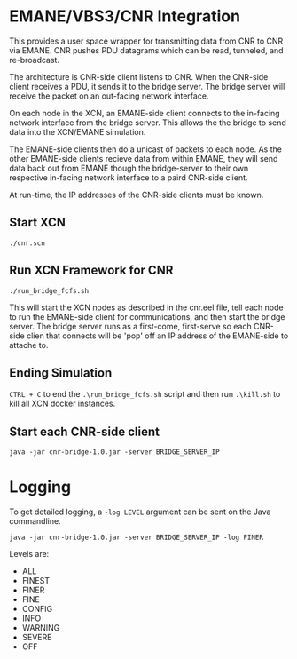 # EMANE/VBS3/CNR Integration

This provides a user space wrapper for transmitting data from CNR to CNR via EMANE.  CNR pushes PDU datagrams which can
be read, tunneled, and re-broadcast.

The architecture is CNR-side client listens to CNR.
When the CNR-side client receives a PDU, it sends it to the bridge server.
The bridge server will receive the packet on an out-facing network interface.

On each node in the XCN, an EMANE-side client connects to the in-facing network interface from the bridge server.
This allows the the bridge to send data into the XCN/EMANE simulation.

The EMANE-side clients then do a unicast of packets to each node.
As the other EMANE-side clients recieve data from within EMANE, they will send data back out from EMANE though the bridge-server to their own respective in-facing network interface to a paird CNR-side client.

At run-time, the IP addresses of the CNR-side clients must be known.

## Start XCN

`./cnr.scn`

## Run XCN Framework for CNR

`./run_bridge_fcfs.sh`

This will start the XCN nodes as described in the cnr.eel file, tell each node to run the EMANE-side client for communications, and then start the bridge server.  The bridge server runs as a first-come, first-serve so each CNR-side clien that connects will be 'pop' off an IP address of the EMANE-side to attache to.

## Ending Simulation
 
`CTRL + C` to end the `.\run_bridge_fcfs.sh` script and then run `.\kill.sh` to kill all XCN docker instances.

## Start each CNR-side client

`java -jar cnr-bridge-1.0.jar -server BRIDGE_SERVER_IP`

# Logging

To get detailed logging, a `-log LEVEL` argument can be sent on the Java commandline.

`java -jar cnr-bridge-1.0.jar -server BRIDGE_SERVER_IP -log FINER`

Levels are:
 - ALL
 - FINEST
 - FINER
 - FINE
 - CONFIG
 - INFO
 - WARNING
 - SEVERE
 - OFF
 
